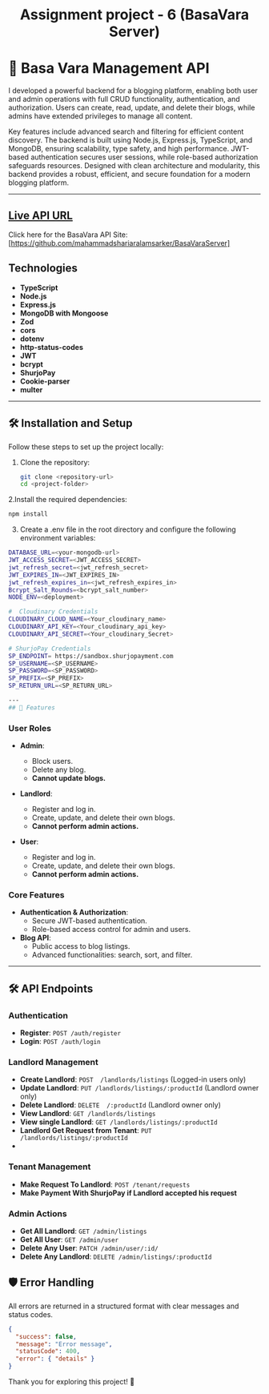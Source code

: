 <h1 align="center">
  Assignment  project - 6 (BasaVara Server)
</h1>

# 📝 Basa Vara Management API

I developed a powerful backend for a blogging platform, enabling both user and admin operations with full CRUD functionality, authentication, and authorization. Users can create, read, update, and delete their blogs, while admins have extended privileges to manage all content.

Key features include advanced search and filtering for efficient content discovery. The backend is built using Node.js, Express.js, TypeScript, and MongoDB, ensuring scalability, type safety, and high performance. JWT-based authentication secures user sessions, while role-based authorization safeguards resources. Designed with clean architecture and modularity, this backend provides a robust, efficient, and secure foundation for a modern blogging platform.

---
## [ Live API URL](https://basa-vara-server.vercel.app)

Click here for the BasaVara API Site: [https://github.com/mahammadshariaralamsarker/BasaVaraServer] 

## Technologies

- **TypeScript**
- **Node.js**
- **Express.js**
- **MongoDB with Mongoose**
- **Zod**
- **cors**
- **dotenv**
- **http-status-codes**
- **JWT**
- **bcrypt**
- **ShurjoPay**
- **Cookie-parser**
- **multer** 

---
## 🛠️ Installation and Setup

Follow these steps to set up the project locally:

1. Clone the repository:

   ```bash
   git clone <repository-url>
   cd <project-folder>
   ```

2.Install the required dependencies:

```bash
npm install
```

3. Create a .env file in the root directory and configure the following environment variables:

```bash
DATABASE_URL=<your-mongodb-url>
JWT_ACCESS_SECRET=<JWT_ACCESS_SECRET>
jwt_refresh_secret=<jwt_refresh_secret>
JWT_EXPIRES_IN=<JWT_EXPIRES_IN>
jwt_refresh_expires_in=<jwt_refresh_expires_in>
Bcrypt_Salt_Rounds=<bcrypt_salt_number>
NODE_ENV=<deployment>

#  Cloudinary Credentials
CLOUDINARY_CLOUD_NAME=<Your_cloudinary_name>
CLOUDINARY_API_KEY=<Your_cloudinary_api_key>
CLOUDINARY_API_SECRET=<Your_cloudinary_Secret>

# ShurjoPay Credentials
SP_ENDPOINT= https://sandbox.shurjopayment.com
SP_USERNAME=<SP_USERNAME>
SP_PASSWORD=<SP_PASSWORD>
SP_PREFIX=<SP_PREFIX>
SP_RETURN_URL=<SP_RETURN_URL>

---
## 🚀 Features
```
### User Roles

- **Admin**:
  - Block users.
  - Delete any blog.
  - **Cannot update blogs.**
- **Landlord**:

  - Register and log in.
  - Create, update, and delete their own blogs.
  - **Cannot perform admin actions.**

- **User**:
  - Register and log in.
  - Create, update, and delete their own blogs.
  - **Cannot perform admin actions.**

### Core Features

- **Authentication & Authorization**:
  - Secure JWT-based authentication.
  - Role-based access control for admin and users.
- **Blog API**:
  - Public access to blog listings.
  - Advanced functionalities: search, sort, and filter.

---

## 🛠️ API Endpoints

### Authentication
- **Register**: `POST /auth/register`
- **Login**: `POST /auth/login`

### Landlord Management
- **Create Landlord**: `POST  /landlords/listings` (Logged-in users only)
- **Update Landlord**: `PUT /landlords/listings/:productId` (Landlord owner only)
- **Delete Landlord**: `DELETE  /:productId` (Landlord owner only)
- **View Landlord**: `GET /landlords/listings`
- **View single Landlord**: `GET /landlords/listings/:productId`
- **Landlord Get Request from Tenant**: `PUT /landlords/listings/:productId`
-

### Tenant Management
- **Make Request To Landlord**: `POST /tenant/requests`
- **Make Payment With ShurjoPay if Landlord accepted his request**

### Admin Actions
- **Get All Landlord**: `GET /admin/listings`
- **Get All User**: `GET /admin/user`
- **Delete Any User**: `PATCH /admin/user/:id/`
- **Delete Any Landlord**: `DELETE /admin/listings/:productId`


## 🛡️ Error Handling

All errors are returned in a structured format with clear messages and status codes.

```json
{
  "success": false,
  "message": "Error message",
  "statusCode": 400,
  "error": { "details" }
}
```

Thank you for exploring this project! 🚀 
